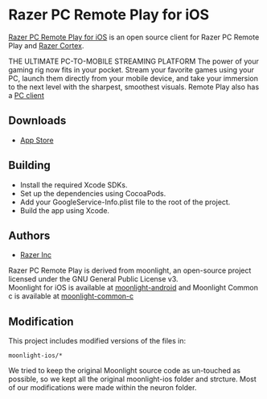 # Razer PC Remote Play for iOS 
 
[Razer PC Remote Play for iOS](https://www.razer.com/remote-play-mobile-client) is an open source client for Razer PC Remote Play and [Razer Cortex](https://www.razer.com/cortex). 
 
THE ULTIMATE PC-TO-MOBILE STREAMING PLATFORM 
The power of your gaming rig now fits in your pocket. Stream your favorite games using your PC, launch them directly from your mobile device, and take your immersion to the next level with the sharpest, smoothest visuals. 
Remote Play also has a [PC client](https://www.razer.com/cortex) 
 
## Downloads 
* [App Store](https://apps.apple.com/app/id6502818047) 
 
## Building 
* Install the required Xcode SDKs.
* Set up the dependencies using CocoaPods.
* Add your GoogleService-Info.plist file to the root of the project.
* Build the app using Xcode.
 
## Authors 
* [Razer Inc](google@razer.com)
 
Razer PC Remote Play is derived from moonlight, an open-source project licensed under the GNU General Public License v3.  
Moonlight for iOS is available at [moonlight-android](https://github.com/moonlight-stream/moonlight-ios) and Moonlight Common c is available at [moonlight-common-c](https://github.com/moonlight-stream/moonlight-common-c) 
 
## Modification 
This project includes modified versions of the files in: 
``` 
moonlight-ios/*
``` 
We tried to keep the original Moonlight source code as un-touched as possible, so we kept all the original moonlight-ios folder and strcture. Most of our modifications were made within the neuron folder.
